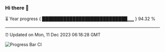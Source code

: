 ### Hi there 👋

⏳ Year progress { ████████████████████████████▁▁ } 94.32 %

---

⏰ Updated on Mon, 11 Dec 2023 06:18:28 GMT

![Progress Bar CI](https://github.com/liununu/liununu/workflows/Progress%20Bar%20CI/badge.svg)
